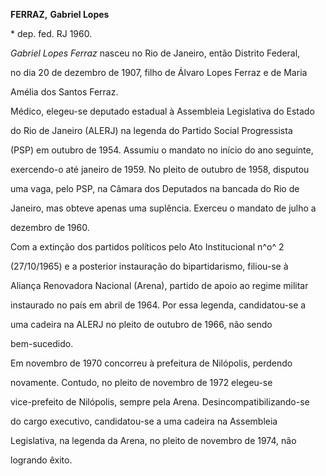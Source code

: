 **FERRAZ,** **Gabriel Lopes**



\* dep. fed. RJ 1960.



*Gabriel Lopes Ferraz* nasceu no Rio de Janeiro, então Distrito Federal,

no dia 20 de dezembro de 1907, filho de Álvaro Lopes Ferraz e de Maria

Amélia dos Santos Ferraz.



Médico, elegeu-se deputado estadual à Assembleia Legislativa do Estado

do Rio de Janeiro (ALERJ) na legenda do Partido Social Progressista

(PSP) em outubro de 1954. Assumiu o mandato no início do ano seguinte,

exercendo-o até janeiro de 1959. No pleito de outubro de 1958, disputou

uma vaga, pelo PSP, na Câmara dos Deputados na bancada do Rio de

Janeiro, mas obteve apenas uma suplência. Exerceu o mandato de julho a

dezembro de 1960.



Com a extinção dos partidos políticos pelo Ato Institucional n^o^ 2

(27/10/1965) e a posterior instauração do bipartidarismo, filiou-se à

Aliança Renovadora Nacional (Arena), partido de apoio ao regime militar

instaurado no país em abril de 1964. Por essa legenda, candidatou-se a

uma cadeira na ALERJ no pleito de outubro de 1966, não sendo

bem-sucedido.



Em novembro de 1970 concorreu à prefeitura de Nilópolis, perdendo

novamente. Contudo, no pleito de novembro de 1972 elegeu-se

vice-prefeito de Nilópolis, sempre pela Arena. Desincompatibilizando-se

do cargo executivo, candidatou-se a uma cadeira na Assembleia

Legislativa, na legenda da Arena, no pleito de novembro de 1974, não

logrando êxito.



